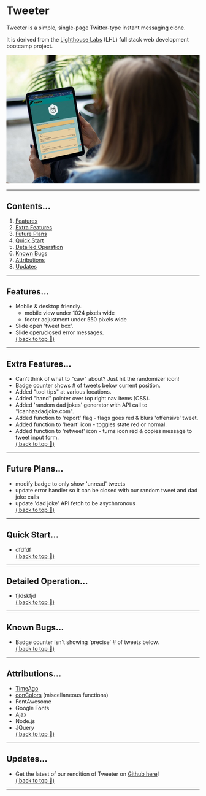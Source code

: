 # Tweeter

Tweeter is a simple, single-page Twitter-type instant messaging clone.

It is derived from the <a href="www.lighthouselabs.ca">Lighthouse Labs</a> (LHL) full stack web development bootcamp project.

![](image-tweeter-mockup.jpg)  

--- 
## Contents...  
1. [Features](#features)
2. [Extra Features](#extra-features)
3. [Future Plans](#future-plans)
4. [Quick Start](#quick-start)
5. [Detailed Operation](#detailed-operation)
6. [Known Bugs](#known-bugs)
7. [Attributions](#attributions)
8. [Updates](#updates)
--- 
## Features...  
- Mobile & desktop friendly.
  - mobile view under 1024 pixels wide
  - footer adjustment under 550 pixels wide   
- Slide open 'tweet box'.
- Slide open/closed error messages.  
[( back to top 🔺)](#tweeter)
---
## Extra Features...
- Can't think of what to "caw" about? Just hit the randomizer icon!
- Badge counter shows # of tweets below current position.
- Added "tool tips" at various locations.
- Added "hand" pointer over top right nav items (CSS).
- Added 'random dad jokes' generator with API call to "icanhazdadjoke.com".
- Added function to 'report' flag - flags goes red & blurs 'offensive' tweet.
- Added function to 'heart' icon - toggles state red or normal.
- Added function to 'retweet' icon - turns icon red & copies message to tweet input form.  
[( back to top 🔺)](#tweeter)
--- 
## Future Plans...
- modify badge to only show 'unread' tweets
- update error handler so it can be closed with our random tweet and dad joke calls  
- update 'dad joke' API fetch to be asychnronous  
[( back to top 🔺)](#tweeter)
--- 
## Quick Start...  
- dfdfdf  
[( back to top 🔺)](#tweeter)
--- 
## Detailed Operation...  
- fjldskfjd  
[( back to top 🔺)](#tweeter)
--- 
## Known Bugs...
- Badge counter isn't showing 'precise' # of tweets below.  
[( back to top 🔺)](#tweeter)
---
## Attributions...
- [TimeAgo](https://timeago.yarp.com/)
- [conColors](https://github.com/ej8899/conColors) (miscellaneous functions)
- FontAwesome
- Google Fonts
- Ajax
- Node.js
- JQuery  
[( back to top 🔺)](#tweeter)
---  
## Updates...
- Get the latest of our rendition of Tweeter on [Github here](https://github.com/ej8899/tweeter)!  
[( back to top 🔺)](#tweeter)
---
